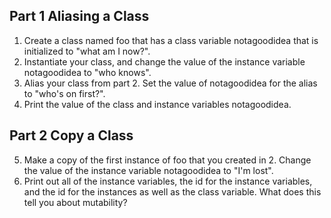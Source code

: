 ## Part 1 Aliasing a Class
1. Create a class named foo that has a class variable notagoodidea that is initialized to "what am I now?".
2. Instantiate your class, and change the value of the instance variable notagoodidea to "who knows".
3. Alias your class from part 2. Set the value of notagoodidea for the alias to "who's on first?".
4. Print the value of the class and instance variables notagoodidea.

## Part 2 Copy a Class
5. Make a copy of the first instance of foo that you created in 2. Change the value of the instance variable notagoodidea
to "I'm lost".
6. Print out all of the instance variables, the id for the instance variables, and the id for the instances as well as the class variable. What does this tell you about mutability?
